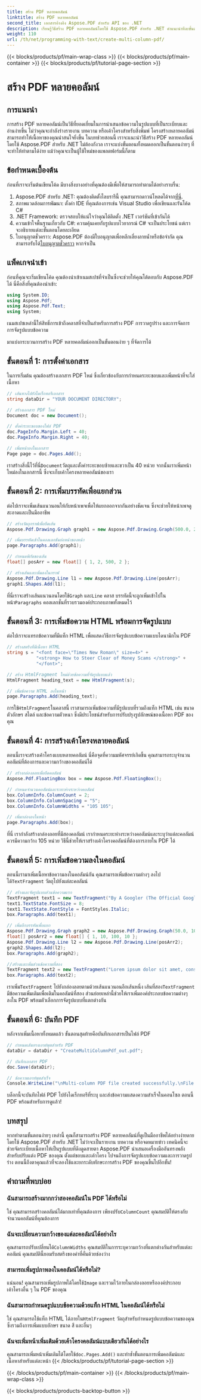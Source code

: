 ```yaml
---
title: สร้าง PDF หลายคอลัมน์
linktitle: สร้าง PDF หลายคอลัมน์
second_title: เอกสารอ้างอิง Aspose.PDF สำหรับ API ของ .NET
description: เรียนรู้วิธีสร้าง PDF หลายคอลัมน์โดยใช้ Aspose.PDF สำหรับ .NET คำแนะนำทีละขั้นตอนพร้อมตัวอย่างโค้ดและคำอธิบายโดยละเอียด เหมาะสำหรับมืออาชีพ
weight: 110
url: /th/net/programming-with-text/create-multi-column-pdf/
---
```


{{< blocks/products/pf/main-wrap-class >}}
{{< blocks/products/pf/main-container >}}
{{< blocks/products/pf/tutorial-page-section >}}

# สร้าง PDF หลายคอลัมน์

## การแนะนำ

การสร้าง PDF หลายคอลัมน์เป็นวิธีที่ยอดเยี่ยมในการนำเสนอข้อความในรูปแบบที่เป็นระเบียบและอ่านง่ายขึ้น ไม่ว่าคุณจะกำลังร่างรายงาน บทความ หรือเค้าโครงสำหรับสิ่งพิมพ์ โครงสร้างหลายคอลัมน์สามารถทำให้เนื้อหาของคุณน่าสนใจยิ่งขึ้น ในบทช่วยสอนนี้ เราจะแนะนำวิธีสร้าง PDF หลายคอลัมน์โดยใช้ Aspose.PDF สำหรับ .NET ไม่ต้องกังวล เราจะแบ่งขั้นตอนทั้งหมดออกเป็นขั้นตอนง่ายๆ ที่จะทำให้ทำตามได้ง่าย แม้ว่าคุณจะเป็นผู้ใช้ใหม่ของแพลตฟอร์มนี้ก็ตาม

## ข้อกำหนดเบื้องต้น

ก่อนที่เราจะเริ่มต้นเขียนโค้ด มีบางสิ่งบางอย่างที่คุณต้องมีเพื่อให้สามารถทำตามได้อย่างราบรื่น:

1.  Aspose.PDF สำหรับ .NET: คุณต้องติดตั้งไลบรารีนี้ คุณสามารถดาวน์โหลดได้จาก[ที่นี่](https://releases.aspose.com/pdf/net/).
2. สภาพแวดล้อมการพัฒนา: ตั้งค่า IDE ที่คุณต้องการเช่น Visual Studio เพื่อเขียนและรันโค้ด C#
3. .NET Framework: ตรวจสอบให้แน่ใจว่าคุณได้ติดตั้ง .NET เวอร์ชันที่เข้ากันได้
4. ความเข้าใจพื้นฐานเกี่ยวกับ C#: ความคุ้นเคยกับรูปแบบไวยากรณ์ C# จะเป็นประโยชน์ แต่เราจะอธิบายแต่ละขั้นตอนโดยละเอียด
5.  ใบอนุญาตชั่วคราว: Aspose.PDF ต้องมีใบอนุญาตเพื่อหลีกเลี่ยงลายน้ำหรือข้อจำกัด คุณสามารถรับได้[ใบอนุญาตชั่วคราว](https://purchase.aspose.com/temporary-license/) หากจำเป็น

## แพ็คเกจนำเข้า

ก่อนที่คุณจะเริ่มเขียนโค้ด คุณต้องนำเข้าเนมสเปซที่จำเป็นซึ่งจะช่วยให้คุณโต้ตอบกับ Aspose.PDF ได้ นี่คือสิ่งที่คุณต้องนำเข้า:

```csharp
using System.IO;
using Aspose.Pdf;
using Aspose.Pdf.Text;
using System;
```

เนมสเปซเหล่านี้ให้สิทธิ์การเข้าถึงคลาสที่จำเป็นสำหรับการสร้าง PDF การวาดรูปร่าง และการจัดการการจัดรูปแบบข้อความ

มาแบ่งกระบวนการสร้าง PDF หลายคอลัมน์ออกเป็นขั้นตอนง่าย ๆ ที่จัดการได้

## ขั้นตอนที่ 1: การตั้งค่าเอกสาร

ในการเริ่มต้น คุณต้องสร้างเอกสาร PDF ใหม่ ซึ่งเกี่ยวข้องกับการกำหนดระยะขอบและเพิ่มหน้าที่จะใส่เนื้อหา

```csharp
// เส้นทางไปยังไดเร็กทอรีเอกสาร
string dataDir = "YOUR DOCUMENT DIRECTORY";

// สร้างเอกสาร PDF ใหม่
Document doc = new Document();

// ตั้งค่าระยะขอบของไฟล์ PDF
doc.PageInfo.Margin.Left = 40;
doc.PageInfo.Margin.Right = 40;

// เพิ่มหน้าลงในเอกสาร
Page page = doc.Pages.Add();
```

 เราสร้างสิ่งนี้ไว้ที่นี่`Document`วัตถุและตั้งค่าระยะขอบซ้ายและขวาเป็น 40 หน่วย จากนั้นเราเพิ่มหน้าใหม่ลงในเอกสารนี้ ซึ่งจะเก็บเค้าโครงหลายคอลัมน์ของเรา

## ขั้นตอนที่ 2: การเพิ่มบรรทัดเพื่อแยกส่วน

ต่อไปเราจะเพิ่มเส้นแนวนอนให้กับหน้าเพจเพื่อให้แยกออกจากกันอย่างชัดเจน ซึ่งจะช่วยให้หน้าเพจดูสะอาดและเป็นมืออาชีพ

```csharp
// สร้างวัตถุกราฟเพื่อยึดเส้น
Aspose.Pdf.Drawing.Graph graph1 = new Aspose.Pdf.Drawing.Graph(500.0, 2.0);

// เพิ่มบรรทัดเข้าในคอลเลกชันย่อหน้าของหน้า
page.Paragraphs.Add(graph1);

// กำหนดพิกัดของเส้น
float[] posArr = new float[] { 1, 2, 500, 2 };

// สร้างเส้นและเพิ่มลงในกราฟ
Aspose.Pdf.Drawing.Line l1 = new Aspose.Pdf.Drawing.Line(posArr);
graph1.Shapes.Add(l1);
```

 ที่นี่เราจะสร้างเส้นแนวนอนโดยใช้`Graph` และ`Line` คลาส บรรทัดนี้จะถูกเพิ่มเข้าไปในหน้า`Paragraphs` คอลเลกชั่นที่รวบรวมองค์ประกอบภาพทั้งหมดไว้

## ขั้นตอนที่ 3: การเพิ่มข้อความ HTML พร้อมการจัดรูปแบบ

ต่อไปเราจะแทรกข้อความที่มีแท็ก HTML เพื่อแสดงวิธีการจัดรูปแบบข้อความแบบไดนามิกใน PDF

```csharp
// สร้างสตริงที่มีเนื้อหา HTML
string s = "<font face=\"Times New Roman\" size=4>" +
           "<strong> How to Steer Clear of Money Scams </strong>" +
           "</font>";

// สร้าง HtmlFragment ใหม่ด้วยข้อความที่จัดรูปแบบแล้ว
HtmlFragment heading_text = new HtmlFragment(s);

// เพิ่มข้อความ HTML ลงในหน้า
page.Paragraphs.Add(heading_text);
```

 การใช้`HtmlFragment`ในคลาสนี้ เราสามารถเพิ่มข้อความที่มีรูปแบบที่รวมถึงแท็ก HTML เช่น ขนาดตัวอักษร สไตล์ และข้อความตัวหนา ซึ่งมีประโยชน์สำหรับการปรับปรุงรูปลักษณ์ของเนื้อหา PDF ของคุณ

## ขั้นตอนที่ 4: การสร้างเค้าโครงหลายคอลัมน์

ตอนนี้เราจะสร้างเค้าโครงแบบหลายคอลัมน์ นี่คือจุดที่ความมหัศจรรย์เกิดขึ้น คุณสามารถระบุจำนวนคอลัมน์ที่ต้องการและความกว้างของคอลัมน์ได้

```csharp
// สร้างกล่องลอยเพื่อยึดคอลัมน์
Aspose.Pdf.FloatingBox box = new Aspose.Pdf.FloatingBox();

// กำหนดจำนวนคอลัมน์และระยะห่างระหว่างคอลัมน์
box.ColumnInfo.ColumnCount = 2;
box.ColumnInfo.ColumnSpacing = "5";
box.ColumnInfo.ColumnWidths = "105 105";

// เพิ่มกล่องลงในหน้า
page.Paragraphs.Add(box);
```

ที่นี่ เรากำลังสร้างกล่องลอยที่มีสองคอลัมน์ เรากำหนดระยะห่างระหว่างคอลัมน์และระบุว่าแต่ละคอลัมน์ควรมีความกว้าง 105 หน่วย วิธีนี้ช่วยให้เราสร้างเค้าโครงคอลัมน์ที่ต้องการภายใน PDF ได้

## ขั้นตอนที่ 5: การเพิ่มข้อความลงในคอลัมน์

 ตอนนี้เรามาเพิ่มเนื้อหาข้อความลงในคอลัมน์กัน คุณสามารถเพิ่มข้อความต่างๆ ลงไปได้`TextFragment` วัตถุไปยังแต่ละคอลัมน์

```csharp
// สร้างและจัดรูปแบบส่วนข้อความแรก
TextFragment text1 = new TextFragment("By A Googler (The Official Google Blog)");
text1.TextState.FontSize = 8;
text1.TextState.FontStyle = FontStyles.Italic;
box.Paragraphs.Add(text1);

// เพิ่มอีกบรรทัดเพื่อแยก
Aspose.Pdf.Drawing.Graph graph2 = new Aspose.Pdf.Drawing.Graph(50.0, 10.0);
float[] posArr2 = new float[] { 1, 10, 100, 10 };
Aspose.Pdf.Drawing.Line l2 = new Aspose.Pdf.Drawing.Line(posArr2);
graph2.Shapes.Add(l2);
box.Paragraphs.Add(graph2);

//สร้างและเพิ่มส่วนข้อความที่สอง
TextFragment text2 = new TextFragment("Lorem ipsum dolor sit amet, consectetur adipiscing elit...");
box.Paragraphs.Add(text2);
```

 เราเพิ่ม`TextFragment` ไปยังกล่องลอยตามด้วยเส้นแนวนอนอีกเส้นหนึ่ง เส้นที่สอง`TextFragment` มีข้อความเพิ่มเติมเพื่อเติมในคอลัมน์ที่สอง ส่วนย่อยเหล่านี้ช่วยให้เราเพิ่มองค์ประกอบข้อความต่างๆ ลงใน PDF พร้อมตัวเลือกการจัดรูปแบบที่แตกต่างกัน

## ขั้นตอนที่ 6: บันทึก PDF

หลังจากเพิ่มเนื้อหาทั้งหมดแล้ว ขั้นตอนสุดท้ายคือบันทึกเอกสารเป็นไฟล์ PDF

```csharp
// กำหนดเส้นทางเอาต์พุตสำหรับ PDF
dataDir = dataDir + "CreateMultiColumnPdf_out.pdf";

// บันทึกเอกสาร PDF
doc.Save(dataDir);

// ข้อความเอาท์พุตสำเร็จ
Console.WriteLine("\nMulti-column PDF file created successfully.\nFile saved at " + dataDir);
```

บล็อกนี้จะบันทึกไฟล์ PDF ไปยังไดเร็กทอรีที่ระบุ และส่งข้อความแสดงความสำเร็จในคอนโซล ตอนนี้ PDF พร้อมสำหรับการดูแล้ว!

## บทสรุป

หากทำตามขั้นตอนง่ายๆ เหล่านี้ คุณก็สามารถสร้าง PDF หลายคอลัมน์ที่ดูเป็นมืออาชีพได้อย่างง่ายดายโดยใช้ Aspose.PDF สำหรับ .NET ไม่ว่าจะเป็นรายงาน บทความ หรือจดหมายข่าว เทคนิคนี้จะช่วยจัดระเบียบเนื้อหาให้เป็นรูปแบบที่ดึงดูดสายตา Aspose.PDF นำเสนอเครื่องมืออันทรงพลังสำหรับปรับแต่ง PDF ของคุณ ตั้งแต่ขอบและเค้าโครง ไปจนถึงการจัดรูปแบบข้อความและการวาดรูปร่าง ตอนนี้ถึงตาคุณแล้วที่จะลองใช้และยกระดับทักษะการสร้าง PDF ของคุณขึ้นไปอีกขั้น!

## คำถามที่พบบ่อย

### ฉันสามารถสร้างมากกว่าสองคอลัมน์ใน PDF ได้หรือไม่
 ใช่ คุณสามารถสร้างคอลัมน์ได้มากเท่าที่คุณต้องการ เพียงปรับ`ColumnCount` คุณสมบัติให้ตรงกับจำนวนคอลัมน์ที่คุณต้องการ

### ฉันจะเปลี่ยนความกว้างของแต่ละคอลัมน์ได้อย่างไร
 คุณสามารถปรับเปลี่ยนได้`ColumnWidths` คุณสมบัติในการระบุความกว้างที่แตกต่างกันสำหรับแต่ละคอลัมน์ คุณสมบัตินี้ยอมรับสตริงของค่าที่คั่นด้วยช่องว่าง

### สามารถเพิ่มรูปภาพลงในคอลัมน์ได้หรือไม่?
 แน่นอน! คุณสามารถเพิ่มรูปภาพได้โดยใช้`Image` และรวมไว้ภายในกล่องลอยหรือองค์ประกอบเค้าโครงอื่น ๆ ใน PDF ของคุณ

### ฉันสามารถกำหนดรูปแบบข้อความด้วยแท็ก HTML ในคอลัมน์ได้หรือไม่
 ใช่ คุณสามารถใช้แท็ก HTML ได้ภายใน`HtmlFragment` วัตถุสำหรับกำหนดรูปแบบข้อความของคุณ ซึ่งรวมถึงการเพิ่มแบบอักษร ขนาด สี และอื่นๆ

### ฉันจะเพิ่มหน้าเพิ่มเติมด้วยเค้าโครงคอลัมน์แบบเดียวกันได้อย่างไร
 คุณสามารถเพิ่มหน้าเพิ่มเติมได้โดยใช้`doc.Pages.Add()` และทำซ้ำขั้นตอนการเพิ่มคอลัมน์และเนื้อหาสำหรับแต่ละหน้า
{{< /blocks/products/pf/tutorial-page-section >}}

{{< /blocks/products/pf/main-container >}}
{{< /blocks/products/pf/main-wrap-class >}}

{{< blocks/products/products-backtop-button >}}
